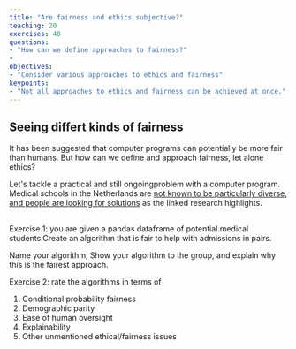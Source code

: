 ```yaml
---
title: "Are fairness and ethics subjective?"
teaching: 20
exercises: 40
questions:
- "How can we define approaches to fairness?"
- 
objectives:
- "Consider various approaches to ethics and fairness"
keypoints:
- "Not all approaches to ethics and fairness can be achieved at once."
---
```


## Seeing differt kinds of fairness

It has been suggested that computer programs can potentially be more fair than humans. But how can we define and approach fairness, let alone ethics?

Let's tackle a practical and still ongoingproblem with a computer program. Medical schools in the Netherlands are [not known to be particularly diverse, and people are looking for solutions](https://pure.rug.nl/ws/portalfiles/portal/208903085/Selection_for_health_professions_education_leads_to_increased_inequality_of_opportunity_and_decreased_student_diversity_in_The_Netherlands_but_lottery_is_no_solution_A_retrospective_multi_cohort_study.pdf) as the linked research highlights. 


## 
Exercise 1: you are given a pandas dataframe of potential medical students.Create an algorithm that is fair to help with admissions in pairs.

Name your algorithm, Show your algorithm to the group, and explain why this is the fairest approach.

Exercise 2: rate the algorithms in terms of

1. Conditional probability fairness
2. Demographic parity
3. Ease of human oversight
4. Explainability
5. Other unmentioned ethical/fairness issues





